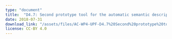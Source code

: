 ```yaml
---
type: "document"
title:  "D4.7: Second prototype tool for the automatic semantic description of music samples"
date: 2018-07-31
download_link: "/assets/files/AC-WP4-UPF-D4.7%20Second%20prototype%20tool%20for%20the%20automatic%20semantic%20description%20of%20music%20samples.pdf"
license: CC-BY 4.0
---
```

